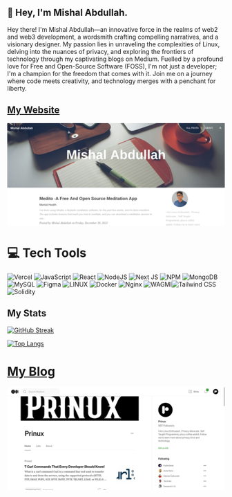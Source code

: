 ## 👋 Hey, I'm Mishal Abdullah.

Hey there! I'm Mishal Abdullah—an innovative force in the realms of web2 and web3 development, a wordsmith crafting compelling narratives, and a visionary designer. My passion lies in unraveling the complexities of Linux, delving into the nuances of privacy, and exploring the frontiers of technology through my captivating blogs on Medium. Fuelled by a profound love for Free and Open-Source Software (FOSS), I'm not just a developer; I'm a champion for the freedom that comes with it. Join me on a journey where code meets creativity, and technology merges with a penchant for liberty.

## [My Website](https://mishalabdullah.xyz)
[![My Website](/myscreenshot.png)](https://mishalabdullah.xyz)

# 💻 Tech Tools




![Vercel](https://img.shields.io/badge/vercel-%23000000.svg?style=for-the-badge&logo=vercel&logoColor=white)   ![JavaScript](https://img.shields.io/badge/javascript-%23323330.svg?style=for-the-badge&logo=javascript&logoColor=%23F7DF1E) ![React](https://img.shields.io/badge/react-%2320232a.svg?style=for-the-badge&logo=react&logoColor=%2361DAFB)  ![NodeJS](https://img.shields.io/badge/node.js-6DA55F?style=for-the-badge&logo=node.js&logoColor=white) ![Next JS](https://img.shields.io/badge/Next-black?style=for-the-badge&logo=next.js&logoColor=white) ![NPM](https://img.shields.io/badge/NPM-%23000000.svg?style=for-the-badge&logo=npm&logoColor=white)  ![MongoDB](https://img.shields.io/badge/MongoDB-%234ea94b.svg?style=for-the-badge&logo=mongodb&logoColor=white) ![MySQL](https://img.shields.io/badge/mysql-%2300f.svg?style=for-the-badge&logo=mysql&logoColor=white) ![Figma](https://img.shields.io/badge/figma-%23F24E1E.svg?style=for-the-badge&logo=figma&logoColor=white) ![LINUX](https://img.shields.io/badge/Linux-FCC624?style=for-the-badge&logo=linux&logoColor=black) ![Docker](https://img.shields.io/badge/docker-%230db7ed.svg?style=for-the-badge&logo=docker&logoColor=white) ![Nginx](https://img.shields.io/badge/nginx-%23009639.svg?style=for-the-badge&logo=nginx&logoColor=white) ![WAGMI](https://img.shields.io/badge/WAGMI-%23FF69B4.svg?style=for-the-badge)![Tailwind CSS](https://img.shields.io/badge/Tailwind%20CSS-%2308B2E3.svg?style=for-the-badge&logo=tailwind-css&logoColor=white)
![Solidity](https://img.shields.io/badge/Solidity-%237267E2.svg?style=for-the-badge&logo=solidity&logoColor=white)


## My Stats

[![GitHub Streak](http://github-readme-streak-stats.herokuapp.com?user=Mishalabdullah&theme=dark&background=000000)]([https://git.io/streak-stats](https://github-readme-streak-stats.herokuapp.com/?user=Mishalabdullah))
<!-- 
[![Mishal' github stats](https://github-readme-stats.vercel.app/api?username=Mishalabdullah)](https://github.com/Mishalabdullah/github-readme-stats)
[![Top Langs](https://github-readme-stats.vercel.app/api/top-langs/?username=Mishalabdullah&show_icons=true&title_color=fff&icon_color=79ff97&text_color=9f9f9f&bg_color=151515)](https://github.com/kushal98?tab=repositories)
-->
[![Top Langs](https://github-readme-stats.vercel.app/api/top-langs/?username=Mishalabdullah&layout=compact&theme=vision-friendly-dark)](https://github.com/anuraghazra/github-readme-stats)

# [My Blog](https://medium.com/@Prinux)
[![My Website](/myscreenshot2.png)](https://medium.com/@Prinux)
